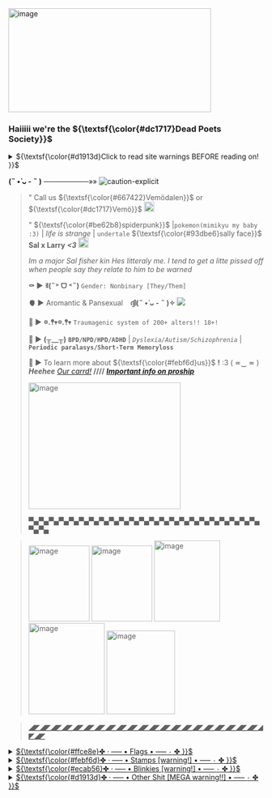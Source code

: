 <img width="400" height="205" alt="image" src="https://github.com/user-attachments/assets/8f7b03b5-bc3e-4480-a789-1d3c4b07afe4" />
 
### **Haiiiii we're the** ${\textsf{\color{#dc1717}Dead Poets Society}}$ 
</h2> 

<details>
    <summary>${\textsf{\color{#d1913d}Click to read site warnings BEFORE reading on! }}$</summary> 
my site(s) are not sutiabe for those 16 and under, they contain mentions/images of ;; violence, murder, gore, and sex.
</details>

**(˵ •̀ ᴗ - ˵ )** ─────────»» <img src="https://i.ibb.co/tpTTRVLp/caution-explicit.jpg" alt="caution-explicit" border="0">
> 
> " Call us ${\textsf{\color{#667422}Vemödalen}}$ or ${\textsf{\color{#dc1717}Vemö}}$ <img width="20" height="20" alt="image" src="https://github.com/user-attachments/assets/c29e6b38-e0de-40a3-b634-99506c0f017a" />
>
>   " ${\textsf{\color{#be62b8}spiderpunk}}$ |`pokemon(mimikyu my baby :3)` | *life is strange* | `undertale`  ${\textsf{\color{#93dbe6}sally face}}$ **Sal x Larry** ***<3***  <img width="20" height="20" alt="image" src="https://github.com/user-attachments/assets/db07c38e-ef5d-4535-afa1-a98f6091c37e" /> <ins>
>
> *Im a major Sal fisher kin Hes litteraly me. I tend to get a litte pissed off when people say they relate to him to be warned*
> 
> 
>   **:coffin: ►** **ꉂ(˵˃ ᗜ ˂˵)** `Gender: Nonbinary [They/Them]` 
> 
> **:anatomical_heart: ►** Aromantic & Pansexual ⠀**ദ്ദി(˵ •̀ ᴗ - ˵ )✧**        ![](https://komarev.com/ghpvc/?username=ClowningAround0&color=000000&style=flat-flat&label=ghost+eyess&abbreviated=true)
> 
> **:black_heart: ►** **𖡼.𖤣𖥧𖡼.𖤣𖥧** `Traumagenic system of 200+ alters!! 18+!`
>
> **🧠 ►** **(╥﹏╥)** **`BPD/NPD/HPD/ADHD`** | *`Dyslexia/Autism/Schizophrenia`* | **`Periodic paralasys/Short-Term Memoryloss`**  
>
> **:mushroom:  ►** To learn more about ${\textsf{\color{#febf6d}us}}$ **!** :3  ( ≖‿  ≖ ) ***Heehee*** [*Our carrd!*](https://deadpoetssocietyexe.carrd.co/)   **////**   [***Important info on proship***](https://proshipresourcesfnaf.carrd.co/#)
> 
> <img width="300" height="250" alt="image" src="https://github.com/user-attachments/assets/60e3a689-59fc-42c8-98f5-35f698638037" />
>
> **▀▄▀▄▀▄▀▄▀▄▀▄▀▄▀▄▀▄▀▄▀▄▀▄▀▄▀▄▀▄▀▄▀▄▀▄▀▄▀▄▀▄▀▄▀▄▀▄▀▄**

> <img width="120" height="150" alt="image" src="https://github.com/user-attachments/assets/3054d87e-4b05-442f-9c6c-5f87d6be5421" /> <img width="120" height="150" alt="image" src="https://github.com/user-attachments/assets/8d3891cc-91c4-4d33-9dd9-f205173a9a2a" /> <img width="130" height="160" alt="image" src="https://github.com/user-attachments/assets/43a64bc9-c3a1-4b60-b747-d01e52a4e7d9" /> <img width="150" height="180" alt="image" src="https://github.com/user-attachments/assets/7056376a-af64-473d-ab7c-1e35fd780064" /> <img width="135" height="165" alt="image" src="https://github.com/user-attachments/assets/64cbb2ab-ca2b-4e4b-879f-7f945a60124a" /> <a href="https://ibb.co/9H50DPSM"> 

> **◢◤◢◤◢◤◢◤◢◤◢◤◢◤◢◤◢◤◢◤◢◤◢◤◢◤◢◤◢◤◢◤◢◤◢◤◢◤◢◤◢◤◢◤◢◤**

<div align="left">
<details>
    <summary>${\textsf{\color{#ffce8e}✤ ‧ —– • Flags • —– ٠ ✤ }}$</summary> 

<img width="100" height="150" alt="image" src="https://github.com/user-attachments/assets/8799d494-0ded-4342-8ec5-acac415eccb1" />
<img width="100" height="150" alt="image" src="https://github.com/user-attachments/assets/57e2f57a-9532-4dbd-a578-c2dec3a3d13e" /> 
 
<img width="100" height="150" alt="image" src="https://github.com/user-attachments/assets/ce0e22e3-1a73-4444-9ca6-c0a59a7b5fc9" />  
<img width="100" height="150" alt="image" src="https://github.com/user-attachments/assets/743b3151-4ce9-46f9-b77d-b7069534770c" /> 
 
<img width="100" height="150" alt="image" src="https://github.com/user-attachments/assets/a8582c3c-896d-467e-8de1-4386aa538ac3" /> 
<img width="120" height="100" alt="image" src="https://github.com/user-attachments/assets/3c0fbc7c-3a8c-4944-8e6b-9a9f81ae8656" />

<img width="100" height="70" alt="image" src="https://github.com/user-attachments/assets/5f9e5d4d-8e2f-4a58-87ae-d6e8af522799" />
<img width="100" height="150" alt="image" src="https://github.com/user-attachments/assets/8908fe79-ed00-4a7d-8395-66d571443279" />

**₍₍⚞(˶˃ ꒳ ˂˶)⚟⁾⁾** <sub>**1.** `Fictophilia is an attraction to fictional beings.`<sub>

**( ´･ω･)** <sub>**2.** `Anthrozoophilia an attraction to anthropomorphic animals, which falls under the furry spectrum`<sub>

**٩( ^ᗜ^) ´-** <sub>**3.** `Omniphilia refers to having all or many paraphilias`<sub>

**(๑ ˃̵ᴗ˂ ) ♡** <sub>**4.** `Teratophilia is an attraction to monsters` <sub> 

**✾(〜 ☌ω☌)〜✾** <sub>**5.** `Upisexual is an attraction to vampires`<sub>

**(≧ω≦)/** <sub>**6.** ~~`Cannibal`~~ `Flag for people attracted to` ~~`eating people/partners`~~ <sub>

**(๑'^'๑)︻デ═一** <sub>**7.** `Autonecrophilia is attraction to oneself as a` ~~`dead`~~ `body`<sub>

**( ˶°ㅁ°)** <sub>**8.** `Erotophonophilia is an attraction towards` ~~`murder`~~ `and` ~~`violence`~~ <sub>
</details>

<div align="left">
<details>
    <summary>${\textsf{\color{#febf6d}✤ ‧ —– • Stamps [warning!] • —– ٠ ✤ }}$</summary> 
 <img src="https://i.ibb.co/QF2X1KMT/games-minecraft.png" alt="games-minecraft" border="0">
 <img src="https://i.ibb.co/MxGqxWGX/games-undertale2.gif" alt="games-undertale2" border="0"> 
 <img src="https://i.ibb.co/PswxJ3JH/bands-greenday.gif" alt="bands-greenday" border="0"> 
 <img src="https://i.ibb.co/kgW273WF/bands-greenday21.gif" alt="bands-greenday21" border="0"> 
 <img src="https://i.ibb.co/WWCmKXz5/bands-greenday18.gif" alt="bands-greenday18" border="0">
 <img src="https://i.ibb.co/nq8JBVr3/bands-gorillaz3.png" alt="bands-gorillaz3" border="0">
 <img src="https://i.ibb.co/B20wsnqG/bands-rickastley.gif" alt="bands-rickastley" border="0">
 <img src="https://i.ibb.co/ZtBTZs9/eyes.gif" alt="eyes" border="0">
 <img src="https://i.ibb.co/5q89rZ9/yaoi3.png" alt="yaoi3" border="0">
 <img src="https://i.ibb.co/spNy0r4D/yaoi7.png" alt="yaoi7" border="0">
 <img src="https://i.ibb.co/cXc36TdS/horror-blood10.png" alt="horror-blood10" border="0">
 <img src="https://i.ibb.co/5XBVSbPJ/webcore18.png" alt="webcore18" border="0">
 <img src="https://i.ibb.co/4ZkCW1zj/horror-gore.gif" alt="horror-gore" border="0">
 <img src="https://i.ibb.co/6cHsK4Nj/emo18.png" alt="emo18" border="0">
 <img src="https://i.ibb.co/DDL5DFx5/yt-danisnotonfire2.gif" alt="yt-danisnotonfire2" border="0">
 <img src="https://i.ibb.co/d0DdrG1S/webcore9.gif" alt="webcore9" border="0"> 
 <img src="https://i.ibb.co/TqPrS0HZ/vibe.png" alt="vibe" border="0">
 <img src="https://i.ibb.co/3mFVx0G9/shaky.gif" alt="shaky" border="0">
 <img src="https://i.ibb.co/qF10Pmh2/horror-knife2.png" alt="horror-knife2" border="0">
 <img src="https://i.ibb.co/0jLRk83R/image.png" alt="image" border="0">
 <img src="https://i.ibb.co/ZpN1SzLg/darkfic.gif" alt="darkfic" border="0">
 <img src="https://i.ibb.co/MyZjDx9y/cults4.png" alt="cults4" border="0">
 <img src="https://i.ibb.co/h1Rh2vGY/swirl.gif" alt="swirl" border="0">
 <img src="https://i.ibb.co/pB2YKGMf/clowns7.png" alt="clowns7" border="0">
 <img src="https://i.ibb.co/2TgGXp9/horror-vampire.png" alt="horror-vampire" border="0">
 <img src="https://i.ibb.co/ZzvxmPWt/whistle.png" alt="whistle" border="0">
 <img src="https://i.ibb.co/PZ381XH3/yt-markiplier2.png" alt="yt-markiplier2" border="0">
 <img src="https://i.ibb.co/C575fX1p/yt-markiplier4.png" alt="yt-markiplier4" border="0">
 <img src="https://i.ibb.co/hF6jzHzG/yt-markiplier.gif" alt="yt-markiplier" border="0">
</details>

<div align="left">
<details>
    <summary>${\textsf{\color{#ecab56}✤ ‧ —– • Blinkies [warning!] • —– ٠ ✤ }}$</summary> 
 <img src="https://i.ibb.co/BHhmYt6p/68747470733a2f2f66696c65732e636174626f782e6d6f652f6277677531642e676966.gif" alt="68747470733a2f2f66696c65732e636174626f782e6d6f652f6277677531642e676966" border="0"> 
 <img src="https://i.ibb.co/mVjqYBX8/68747470733a2f2f66696c65732e636174626f782e6d6f652f76376c766c302e676966.gif" alt="68747470733a2f2f66696c65732e636174626f782e6d6f652f76376c766c302e676966" border="0"> 
 <img src="https://i.ibb.co/8LTQQGYB/68747470733a2f2f66696c65732e636174626f782e6d6f652f6a7a306537732e676966.gif" alt="68747470733a2f2f66696c65732e636174626f782e6d6f652f6a7a306537732e676966" border="0">
<img src="https://i.ibb.co/GQQptSTX/games-undertale11.gif" alt="games-undertale11" border="0">
<img src="https://i.ibb.co/vvK8pTgB/shows-adultswim.gif" alt="shows-adultswim" border="0">
<img src="https://i.ibb.co/SDq5YcQC/mcr.gif" alt="mcr" border="0">
<img src="https://i.ibb.co/0Vtxyq54/ao3-3.gif" alt="ao3-3" border="0">
<img src="https://i.ibb.co/Kp0gJL23/proship.gif" alt="proship" border="0">
<img src="https://i.ibb.co/RkFKpVd4/proship-sals.gif" alt="proship-sals" border="0">
<img src="https://i.ibb.co/4RPww10R/black.gif" alt="black" border="0">
<img src="https://i.ibb.co/wFY1hWpz/eggplant.gif" alt="eggplant" border="0">
<img src="https://i.ibb.co/21qs279m/animals-whitneychewston.gif" alt="animals-whitneychewston" border="0">
<img src="https://i.ibb.co/pvGhR2w0/food-coke4.gif" alt="food-coke4" border="0">
<img src="https://i.ibb.co/DjYBrJ9/food-coke3.gif" alt="food-coke3" border="0">
<img src="https://i.ibb.co/8DBbd2JV/food-dietcoke.gif" alt="food-dietcoke" border="0">
<img src="https://i.ibb.co/tPPtQbPH/food-coke2.gif" alt="food-coke2" border="0">
<img src="https://i.ibb.co/twRrxr1D/food-coke.gif" alt="food-coke" border="0">
<img src="https://i.ibb.co/MD91myVV/food-mtndew2.gif" alt="food-mtndew2" border="0">
<img src="https://i.ibb.co/MD91myVV/food-mtndew2.gif" alt="food-mtndew2" border="0">
<img src="https://i.ibb.co/qMnZv612/food-mtndew3.gif" alt="food-mtndew3" border="0">
<img src="https://i.ibb.co/v8DcKWL/food-mtndew.gif" alt="food-mtndew" border="0">
<img src="https://i.ibb.co/v8DcKWL/food-mtndew.gif" alt="food-mtndew" border="0">
<img src="https://i.ibb.co/d031wvQk/food-water.gif" alt="food-water" border="0">
<img src="https://i.ibb.co/nN8xMm7C/food-coffee.gif" alt="food-coffee" border="0">
<img src="https://i.ibb.co/7dqQRDk6/food-coffee2.gif" alt="food-coffee2" border="0">
<img src="https://i.ibb.co/8grXGG12/food-chocolate.gif" alt="food-chocolate" border="0">
<img src="https://i.ibb.co/q3tp7mmf/food-tacobell.gif" alt="food-tacobell" border="0">
<img src="https://i.ibb.co/Fk4kVsvV/food-wafflehouse.gif" alt="food-wafflehouse" border="0">
<img src="https://i.ibb.co/RpxRcC4t/games-gameover.gif" alt="games-gameover" border="0">
<img src="https://i.ibb.co/8nch4Qzf/games-undertale5.gif" alt="games-undertale5" border="0">
<img src="https://i.ibb.co/8nch4Qzf/games-undertale5.gif" alt="games-undertale5" border="0">
<img src="https://i.ibb.co/Hf6CbJTH/games-undertale10.gif" alt="games-undertale10" border="0">
 <img src="https://i.ibb.co/H0x9zXJ/games-undertale6.gif" alt="games-undertale6" border="0">
<img src="https://i.ibb.co/HfBVZkjL/games-undertale13.gif" alt="games-undertale13" border="0">
<img src="https://i.ibb.co/Q3QjPVy1/games-undertale8.gif" alt="games-undertale8" border="0">
<img src="https://i.ibb.co/Kxnvn2xn/games-undertale3.gif" alt="games-undertale3" border="0">
<img src="https://i.ibb.co/zLBdx5p/games-undertale2.gif" alt="games-undertale2" border="0">
<img src="https://i.ibb.co/Cp9Z1n6L/games-undertale7.gif" alt="games-undertale7" border="0">
<img src="https://i.ibb.co/vxm7dr62/games-deltarune.gif" alt="games-deltarune" border="0">
<img src="https://i.ibb.co/23byFdFQ/games-undertale16.gif" alt="games-undertale16" border="0">
<img src="https://i.ibb.co/F4Mwq1Ry/games-undertale4.gif" alt="games-undertale4" border="0">
<img src="https://i.ibb.co/BVgy3fRM/games-undertale12.gif" alt="games-undertale12" border="0">
<img src="https://i.ibb.co/spQbX9mP/games-minecraft4.gif" alt="games-minecraft4" border="0">
<img src="https://i.ibb.co/23RfpFmS/games-fnaf15.gif" alt="games-fnaf15" border="0">
<img src="https://i.ibb.co/RkwwXh8Y/games-fnaf7.gif" alt="games-fnaf7" border="0">
<img src="https://i.ibb.co/Kj855Cxn/games-fnaf5.gif" alt="games-fnaf5" border="0">
<img src="https://i.ibb.co/Z1gPTZGL/games-fnaf2.gif" alt="games-fnaf2" border="0">
<img src="https://i.ibb.co/RTvDT7XS/games-fnaf14.gif" alt="games-fnaf14" border="0">
<img src="https://i.ibb.co/C50gyMGN/games-fnaf3.gif" alt="games-fnaf3" border="0">
<img src="https://i.ibb.co/HfmVwjqb/games-fnaf8.gif" alt="games-fnaf8" border="0">
<img src="https://i.ibb.co/QjNhxMmQ/games-fnaf6.png" alt="games-fnaf6" border="0">
<img src="https://i.ibb.co/qF2c5XLp/portal.gif" alt="portal" border="0">
<img src="https://i.ibb.co/s9vgR0Fv/games-portal3.gif" alt="games-portal3" border="0">
<img src="https://i.ibb.co/svp4r0Fm/games-portal6.gif" alt="games-portal6" border="0">
<img src="https://i.ibb.co/mVXq2pdk/games-portal5.gif" alt="games-portal5" border="0">
<img src="https://i.ibb.co/KpsXKqmS/games-portal7.gif" alt="games-portal7" border="0">
<img src="https://i.ibb.co/0j6SVFfn/games-portal4.gif" alt="games-portal4" border="0">
<img src="https://i.ibb.co/pvkpvSjm/games-portal8.gif" alt="games-portal8" border="0">
<img src="https://i.ibb.co/d0pW9YKB/games-portal.gif" alt="games-portal" border="0">
<img src="https://i.ibb.co/KTPNZPr/games-portal2.gif" alt="games-portal2" border="0">
<img src="https://i.ibb.co/LDrd32w5/games-portal9.gif" alt="games-portal9" border="0">
<img src="https://i.ibb.co/F4rjTNRH/games-portal12.gif" alt="games-portal12" border="0">
<img src="https://i.ibb.co/679P1GpZ/games-portal11.gif" alt="games-portal11" border="0">
<img src="https://i.ibb.co/d0Z1BS39/games-pkm2.gif" alt="games-pkm2" border="0">
<img src="https://i.ibb.co/wF2vVZbQ/games-pkmfire.gif" alt="games-pkmfire" border="0">
<img src="https://i.ibb.co/4nFxZQkK/games-pkmground.gif" alt="games-pkmground" border="0">
<img src="https://i.ibb.co/TM1HHGnb/games-pkmfighting.gif" alt="games-pkmfighting" border="0">
<img src="https://i.ibb.co/Mx32MrSd/games-pkmelectric.gif" alt="games-pkmelectric" border="0">
<img src="https://i.ibb.co/7N0ddqDP/games-pkmbug.gif" alt="games-pkmbug" border="0">
<img src="https://i.ibb.co/dsZ4rQxx/games-pkmgrass.gif" alt="games-pkmgrass" border="0">
<img src="https://i.ibb.co/gMcpmT5S/games-pkmice.gif" alt="games-pkmice" border="0">
<img src="https://i.ibb.co/F1tgd6d/games-pkmwater.gif" alt="games-pkmwater" border="0">
<img src="https://i.ibb.co/G4bp6Nnn/games-pkmflying.gif" alt="games-pkmflying" border="0">
<img src="https://i.ibb.co/8LY8fBcQ/games-pkmdragon.gif" alt="games-pkmdragon" border="0">
<img src="https://i.ibb.co/LXZZspCy/games-pkmghost.gif" alt="games-pkmghost" border="0">
 <img src="https://i.ibb.co/x8P0n7DN/games-pkmsteel.gif" alt="games-pkmsteel" border="0">
<img src="https://i.ibb.co/dwcPQJ9s/games-pkmpoison.gif" alt="games-pkmpoison" border="0">
<img src="https://i.ibb.co/chrBzYsb/games-pkmdark.gif" alt="games-pkmdark" border="0">
<img src="https://i.ibb.co/HfkJ6dfk/games-pkmpsychic.gif" alt="games-pkmpsychic" border="0">
<img src="https://i.ibb.co/JWTNBMgR/games-pkmfairy.gif" alt="games-pkmfairy" border="0">
<img src="https://i.ibb.co/MxcqnWMB/movies-vhs.gif" alt="movies-vhs" border="0">
<img src="https://i.ibb.co/j9Wm6SYk/movies-slasher.gif" alt="movies-slasher" border="0">
<img src="https://i.ibb.co/DDbXgj68/movies-horror.gif" alt="movies-horror" border="0">
<img src="https://i.ibb.co/JWJx2mPK/movies-scream.gif" alt="movies-scream" border="0">
<img src="https://i.ibb.co/Wv8hRTgJ/movies-spiderman2.gif" alt="movies-spiderman2" border="0">
<img src="https://i.ibb.co/ymgjLfVs/movies-spiderman.gif" alt="movies-spiderman" border="0">
<img src="https://i.ibb.co/3xPg8Cg/movies-meninblack.gif" alt="movies-meninblack" border="0">
<img src="https://i.ibb.co/sJpV3bKn/movies-shrek.gif" alt="movies-shrek" border="0">
<img src="https://i.ibb.co/BHNc13Zb/movies-shrek2.gif" alt="movies-shrek2" border="0">
<img src="https://i.ibb.co/mVy9cTdF/movies-beetlejuice3.gif" alt="movies-beetlejuice3" border="0">
<img src="https://i.ibb.co/FLhfmF1m/movies-beetlejuice2.gif" alt="movies-beetlejuice2" border="0">
<img src="https://i.ibb.co/ZpjVSNT0/movies-beetlejuice.gif" alt="movies-beetlejuice" border="0">
<img src="https://i.ibb.co/TxxcWGtF/movies-monstersinc.gif" alt="movies-monstersinc" border="0">
<img src="https://i.ibb.co/pBGMWQDr/movies-findingnemo5.gif" alt="movies-findingnemo5" border="0">
<img src="https://i.ibb.co/ZRrzJLvP/movies-irobot.gif" alt="movies-irobot" border="0">
<img src="https://i.ibb.co/1G1F93GM/movies-winniethepooh2.gif" alt="movies-winniethepooh2" border="0">
<img src="https://i.ibb.co/yFDwdqby/movies-rockyhorror.gif" alt="movies-rockyhorror" border="0">
<img src="https://i.ibb.co/21Q4hhxm/bands-mcr.gif" alt="bands-mcr" border="0">
<img src="https://i.ibb.co/3mR2xrD4/bands-fob7.gif" alt="bands-fob7" border="0">
<img src="https://i.ibb.co/5XzwTX9F/bands-patd4.gif" alt="bands-patd4" border="0">
<img src="https://i.ibb.co/9kYNdmdQ/bands-fob19.gif" alt="bands-fob19" border="0">
<img src="https://i.ibb.co/jv8DXK4k/bands-greenday2.gif" alt="bands-greenday2" border="0">
<img src="https://i.ibb.co/2Y7Z59sd/bands-patd2.jpg" alt="bands-patd2" border="0">
<img src="https://i.ibb.co/mrK4p3Z8/bands-nirvana4.gif" alt="bands-nirvana4" border="0">
<img src="https://i.ibb.co/7xWQ06tk/bands-patd.gif" alt="bands-patd" border="0">
<img src="https://i.ibb.co/JwdjZCXf/bands-creaturefeature.gif" alt="bands-creaturefeature" border="0">
<img src="https://i.ibb.co/NgnXpDCC/bands-lmfao.gif" alt="bands-lmfao" border="0">
<img src="https://i.ibb.co/ycGbmnYY/bands-fob6.gif" alt="bands-fob6" border="0">
<img src="https://i.ibb.co/q3JqDDM2/bands-patd3.gif" alt="bands-patd3" border="0">
<img src="https://i.ibb.co/JwJrjBvm/bands-weezer.gif" alt="bands-weezer" border="0">
<img src="https://i.ibb.co/XxqjNT5j/bands-fob4.gif" alt="bands-fob4" border="0">
<img src="https://i.ibb.co/2362zVwk/bands-fob9.gif" alt="bands-fob9" border="0">
<img src="https://i.ibb.co/Pv7Z9WQT/bands-fob10.gif" alt="bands-fob10" border="0">
<img src="https://i.ibb.co/fY0c25jL/bands-avrillavigne4.gif" alt="bands-avrillavigne4" border="0">
<img src="https://i.ibb.co/jk73zVxc/bands-linkinpark.gif" alt="bands-linkinpark" border="0">
<img src="https://i.ibb.co/CNmgb2G/bands-greenday.gif" alt="bands-greenday" border="0">
<img src="https://i.ibb.co/qYhNfXK6/shows-scoobydoo6.gif" alt="shows-scoobydoo6" border="0">
<img src="https://i.ibb.co/Dg48Cz0D/shows-smilingfriends7.gif" alt="shows-smilingfriends7" border="0">
<img src="https://i.ibb.co/DPWf2mVn/shows-muppets2.gif" alt="shows-muppets2" border="0">
<img src="https://i.ibb.co/XPnZzRP/shows-sesamestreet.gif" alt="shows-sesamestreet" border="0">
<img src="https://i.ibb.co/tTWgyxwc/shows-invaderzim3.gif" alt="shows-invaderzim3" border="0">
<img src="https://i.ibb.co/LHVT4Ht/shows-bluesclues.gif" alt="shows-bluesclues" border="0">
<img src="https://i.ibb.co/FkB8GQ8r/shows-invaderzim.gif" alt="shows-invaderzim" border="0">
</details>

<div align="left">
<details>
    <summary>${\textsf{\color{#d1913d}✤ ‧ —– • Other Shit [MEGA warning!!] • —– ٠ ✤ }}$</summary> 
<img src="https://i.ibb.co/qY5W1KL6/prefernot.jpg" alt="prefernot" border="0">
<img src="https://i.ibb.co/ycgtWMyH/goodolddays.jpg" alt="goodolddays" border="0">
<img src="https://i.ibb.co/kVBMWCyr/demon.jpg" alt="demon" border="0">
<img src="https://i.ibb.co/9Hc1LQhL/afraid.jpg" alt="afraid" border="0">
<img src="https://i.ibb.co/FbhtyvJ7/music.jpg" alt="music" border="0">
<img src="https://i.ibb.co/0pL3yxTb/aro.jpg" alt="aro" border="0">
<img src="https://i.ibb.co/5hxzKQsd/fictional-Characters.jpg" alt="fictional-Characters" border="0">
<img src="https://i.ibb.co/n8wQj8gZ/sky.jpg" alt="sky" border="0">
<img src="https://i.ibb.co/CKmwNC3J/bands-linkinpark.jpg" alt="bands-linkinpark" border="0">
<img src="https://i.ibb.co/9HPHtdGQ/mee.jpg" alt="mee" border="0">
<img src="https://i.ibb.co/WWJMrRtk/soft.jpg" alt="soft" border="0">
<img src="https://i.ibb.co/ksRMFxjS/sleep.jpg" alt="sleep" border="0">
<img src="https://i.ibb.co/VYp4yKjY/writer.jpg" alt="writer" border="0">
<img src="https://i.ibb.co/VWSNbx0S/gore3.png" alt="gore3" border="0">
<img src="https://i.ibb.co/Fb384XPv/meat2.png" alt="meat2" border="0">
<img src="https://i.ibb.co/gZ0BCqFL/meat.png" alt="meat" border="0">
<img src="https://i.ibb.co/r2DWkyGJ/teeth.gif" alt="teeth" border="0">
<img src="https://i.ibb.co/gZ6RyVQP/alien2.gif" alt="alien2" border="0">
<img src="https://i.ibb.co/RF4ZCCV/sign.gif" alt="sign" border="0">
<img src="https://i.ibb.co/yncxbwVT/gore2.gif" alt="gore2" border="0">
<img src="https://i.ibb.co/sd0Q6jYF/gore.png" alt="gore" border="0">
<img src="https://i.ibb.co/PZ6Kmgmr/creepypasta3.png" alt="creepypasta3" border="0">
<img src="https://i.ibb.co/5WQyDvJT/Skeleton.gif" alt="Skeleton" border="0">
<img src="https://i.ibb.co/7dZGz1wS/creepypasta2.png" alt="creepypasta2" border="0">
<img src="https://i.ibb.co/rGbvjRY4/games-ac.gif" alt="games-ac" border="0">
<img src="https://i.ibb.co/hRZ5cH1q/rat.gif" alt="rat" border="0">
 <img src="https://i.ibb.co/xKX50n8f/horror-meat3.png" alt="horror-meat3" border="0">
<img src="https://i.ibb.co/Pz60jjgq/blood3.gif" alt="blood3" border="0">
<img src="https://i.ibb.co/B5zt8hYQ/blood.gif" alt="blood" border="0">
<img src="https://i.ibb.co/FbsYRM80/horror-meat8.gif" alt="horror-meat8" border="0">
<img src="https://i.ibb.co/8DvjzggT/blood7.gif" alt="blood7" border="0">
<img src="https://i.ibb.co/99ysKf7V/blood2.gif" alt="blood2" border="0">
<img src="https://i.ibb.co/ynvwz9H2/blood6.png" alt="blood6" border="0">
<img src="https://i.ibb.co/LzwG2pyY/horror-meat4.gif" alt="horror-meat4" border="0">
<img src="https://i.ibb.co/NdBbSx0T/scene2.gif" alt="scene2" border="0">
<img src="https://i.ibb.co/RkZn75wZ/blood9.gif" alt="blood9" border="0">
<img src="https://i.ibb.co/xt3mcztp/blood8.gif" alt="blood8" border="0">
<img src="https://i.ibb.co/NgmVK666/horror-meat9.gif" alt="horror-meat9" border="0">
<img src="https://i.ibb.co/xS82TVZt/horror-meat6.gif" alt="horror-meat6" border="0">
<img src="https://i.ibb.co/5x5SC2rf/horror-meat2.png" alt="horror-meat2" border="0">
<img src="https://i.ibb.co/p66cSXGR/horror-meat.gif" alt="horror-meat" border="0">
<img src="https://i.ibb.co/BH18f6Vm/horror-meat5.png" alt="horror-meat5" border="0">
<img src="https://i.ibb.co/MDLVzGzW/horror-meat7.png" alt="horror-meat7" border="0">
 
</detail>
